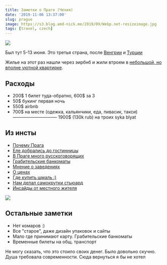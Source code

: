 ```yaml
---
title: Заметки о Праге (Чехия)
date: '2019-11-06 13:37:00'
slug: prague
image: https://s3.blog.amd-nick.me/2019/09/Webp.net-resizeimage.jpg
tags: [travel, czech]
---
```


![](https://s3.blog.amd-nick.me/2019/09/Webp.net-resizeimage.jpg)

Был тут 5-13 июня. Это третья страна, после [Венгрии](2019-09-06-budapest.md) и [Турции](2019-10-06-antalya.md)

Жилье на этот раз нашли через эирбнб и жили втроем в [небольшой, но вполне уютной квартирке](https://ru.airbnb.com/rooms/26761189).

<!--truncate-->

## Расходы

- 200$ 1 билет туда-обратно, 600$ за 3
- 50$ букинг первая ночь
- 550$ airbnb
- 700$ на месте (одежка, кальянчики, еда, пивасик, такси)
——————————
1900$ (130k rub) на троих syka blyat

## Из инсты

- [Почему Прага](https://www.instagram.com/p/BzBSoeNIbu0/)
- [Еле добрались до гостинницы](https://www.instagram.com/p/BzDKetOBAjh/)
- [В Праге много русскоговорящих](https://www.instagram.com/p/BzId_UcBpUw/)
- [Грабительские банкоматы](https://www.instagram.com/p/BzQQMzNhqxs/)
- [Мнение о заведениях](https://www.instagram.com/p/BzTAFPvBlj-/)
- [О ценах](https://www.instagram.com/p/BzXwBI5BE_a/)
- [Где купить шмаль :)](https://www.instagram.com/p/BzajNB6hawz/)
- [Нам делал самокрутки стьюард](https://www.instagram.com/p/BzdEkprhsaq/)
- [Инсайды от местного жителя](https://www.instagram.com/p/BzfSSxMBEcM/)

![](https://s3.blog.amd-nick.me/2019/09/IMG_6849.jpg)

## Остальные заметки

- Нет комаров :)
- Все "старое", даже дизайн упаковок и сайты
- Мало где принимают карту. Грабительские банкоматы
- Временные билеты на общ. транспорт

Не могу сказать, что это стоило своих денег. Было довольно скучно. Душа требовала современности. Сюда вернуться я бы не хотел
